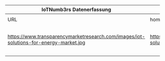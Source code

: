 |IoTNumb3rs Datenerfassung|||||||||||
| ---- | ---- | ---- | ---- | ---- | ---- | ---- | ---- | ---- | ---- | ---- |
||||||||||||
|URL|home_url|filename|device_class|device_count|market_class|market_volume|prognosis_year|publication_year|authorship_class|Dropbox folder|
|https://www.transparencymarketresearch.com/images/iot-solutions-for-energy-market.jpg|https://www.transparencymarketresearch.com/iot-solutions-for-energy-market.html|file13_iot-solutions-for-energy-market.jpg||||||||marielledemuth/20181216-1800|
